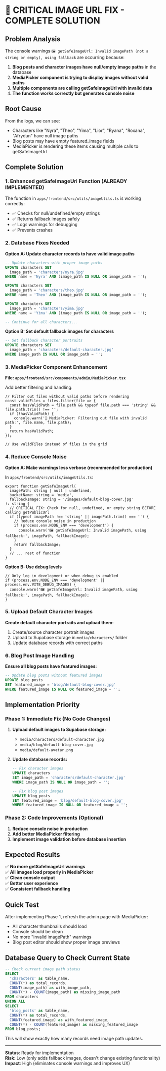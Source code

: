 # 🚨 CRITICAL IMAGE URL FIX - COMPLETE SOLUTION

## Problem Analysis

The console warnings `🖼️ getSafeImageUrl: Invalid imagePath (not a string or empty), using fallback` are occurring because:

1. **Blog posts and character images have null/empty image paths** in the database
2. **MediaPicker component is trying to display images without valid paths**
3. **Multiple components are calling getSafeImageUrl with invalid data**
4. **The function works correctly but generates console noise**

## Root Cause

From the logs, we can see:
- Characters like "Nyra", "Theo", "Yima", "Lior", "Ryana", "Roxana", "Afrydun" have null image paths
- Blog posts may have empty featured_image fields
- MediaPicker is rendering these items causing multiple calls to getSafeImageUrl

## Complete Solution

### 1. Enhanced getSafeImageUrl Function (ALREADY IMPLEMENTED)

The function in `apps/frontend/src/utils/imageUtils.ts` is working correctly:
- ✅ Checks for null/undefined/empty strings
- ✅ Returns fallback images safely  
- ✅ Logs warnings for debugging
- ✅ Prevents crashes

### 2. Database Fixes Needed

**Option A: Update character records to have valid image paths**
```sql
-- Update characters with proper image paths
UPDATE characters SET 
  image_path = 'characters/nyra.jpg'
WHERE name = 'Nyra' AND (image_path IS NULL OR image_path = '');

UPDATE characters SET 
  image_path = 'characters/theo.jpg' 
WHERE name = 'Theo' AND (image_path IS NULL OR image_path = '');

UPDATE characters SET 
  image_path = 'characters/yima.jpg'
WHERE name = 'Yima' AND (image_path IS NULL OR image_path = '');

-- Continue for all characters...
```

**Option B: Set default fallback images for characters**
```sql
-- Set fallback character portraits
UPDATE characters SET 
  image_path = 'characters/default-character.jpg'
WHERE image_path IS NULL OR image_path = '';
```

### 3. MediaPicker Component Enhancement

**File: `apps/frontend/src/components/admin/MediaPicker.tsx`**

Add better filtering and handling:

```tsx
// Filter out files without valid paths before rendering
const validFiles = files.filter(file => {
  const hasValidPath = file.path && typeof file.path === 'string' && file.path.trim() !== '';
  if (!hasValidPath) {
    console.warn('📁 MediaPicker: Filtering out file with invalid path:', file.name, file.path);
  }
  return hasValidPath;
});

// Use validFiles instead of files in the grid
```

### 4. Reduce Console Noise

**Option A: Make warnings less verbose (recommended for production)**

In `apps/frontend/src/utils/imageUtils.ts`:

```tsx
export function getSafeImageUrl(
  imagePath: string | null | undefined,
  bucketName: string = 'media',
  fallbackImage: string = '/images/default-blog-cover.jpg'
): string {
  // CRITICAL FIX: Check for null, undefined, or empty string BEFORE calling getPublicUrl
  if (typeof imagePath !== 'string' || imagePath.trim() === '') {
    // Reduce console noise in production
    if (process.env.NODE_ENV === 'development') {
      console.warn('🖼️ getSafeImageUrl: Invalid imagePath, using fallback:', imagePath, fallbackImage);
    }
    return fallbackImage;
  }
  // ... rest of function
}
```

**Option B: Use debug levels**

```tsx
// Only log in development or when debug is enabled
if (process.env.NODE_ENV === 'development' || process.env.VITE_DEBUG_IMAGES) {
  console.warn('🖼️ getSafeImageUrl: Invalid imagePath, using fallback:', imagePath, fallbackImage);
}
```

### 5. Upload Default Character Images

**Create default character portraits and upload them:**

1. Create/source character portrait images
2. Upload to Supabase storage in `media/characters/` folder
3. Update database records with correct paths

### 6. Blog Post Image Handling

**Ensure all blog posts have featured images:**

```sql
-- Update blog posts without featured images
UPDATE blog_posts 
SET featured_image = 'blog/default-blog-cover.jpg'
WHERE featured_image IS NULL OR featured_image = '';
```

## Implementation Priority

### Phase 1: Immediate Fix (No Code Changes)

1. **Upload default images to Supabase storage:**
   - `media/characters/default-character.jpg`
   - `media/blog/default-blog-cover.jpg`
   - `media/default-avatar.png`

2. **Update database records:**
   ```sql
   -- Fix character images
   UPDATE characters 
   SET image_path = 'characters/default-character.jpg'
   WHERE image_path IS NULL OR image_path = '';
   
   -- Fix blog post images  
   UPDATE blog_posts
   SET featured_image = 'blog/default-blog-cover.jpg'
   WHERE featured_image IS NULL OR featured_image = '';
   ```

### Phase 2: Code Improvements (Optional)

1. **Reduce console noise in production**
2. **Add better MediaPicker filtering**  
3. **Implement image validation before database insertion**

## Expected Results

✅ **No more getSafeImageUrl warnings**  
✅ **All images load properly in MediaPicker**  
✅ **Clean console output**  
✅ **Better user experience**  
✅ **Consistent fallback handling**  

## Quick Test

After implementing Phase 1, refresh the admin page with MediaPicker:
- All character thumbnails should load
- Console should be clean
- No more "Invalid imagePath" warnings
- Blog post editor should show proper image previews

## Database Query to Check Current State

```sql
-- Check current image path status
SELECT 
  'characters' as table_name,
  COUNT(*) as total_records,
  COUNT(image_path) as with_image_path,
  COUNT(*) - COUNT(image_path) as missing_image_path
FROM characters
UNION ALL
SELECT 
  'blog_posts' as table_name,
  COUNT(*) as total_records, 
  COUNT(featured_image) as with_featured_image,
  COUNT(*) - COUNT(featured_image) as missing_featured_image
FROM blog_posts;
```

This will show exactly how many records need image path updates.

---

**Status**: Ready for implementation  
**Risk**: Low (only adds fallback images, doesn't change existing functionality)  
**Impact**: High (eliminates console warnings and improves UX)